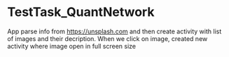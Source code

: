 # TestTask_QuantNetwork
App parse info from https://unsplash.com and then create activity with list of images and their decription. When we click on image, created new activity where image open in full screen size
